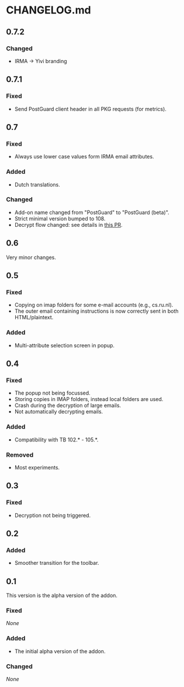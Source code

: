 # CHANGELOG.md

## 0.7.2

### Changed

-   IRMA -> Yivi branding

## 0.7.1

### Fixed

-   Send PostGuard client header in all PKG requests (for metrics).

## 0.7

### Fixed

-   Always use lower case values form IRMA email attributes.

### Added

-   Dutch translations.

### Changed

-   Add-on name changed from "PostGuard" to "PostGuard (beta)".
-   Strict minimal version bumped to 108.
-   Decrypt flow changed: see details in [this PR](https://github.com/encryption4all/postguard-tb-addon/pull/17).

## 0.6

Very minor changes.

## 0.5

### Fixed

-   Copying on imap folders for some e-mail accounts (e.g., cs.ru.nl).
-   The outer email containing instructions is now correctly sent in both HTML/plaintext.

### Added

-   Multi-attribute selection screen in popup.

## 0.4

### Fixed

-   The popup not being focussed.
-   Storing copies in IMAP folders, instead local folders are used.
-   Crash during the decryption of large emails.
-   Not automatically decrypting emails.

### Added

-   Compatibility with TB 102.\* - 105.\*.

### Removed

-   Most experiments.

## 0.3

### Fixed

-   Decryption not being triggered.

## 0.2

### Added

-   Smoother transition for the toolbar.

## 0.1

This version is the alpha version of the addon.

### Fixed

_None_

### Added

-   The initial alpha version of the addon.

### Changed

_None_
